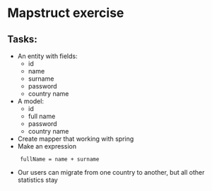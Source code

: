 # Mapstruct exercise

## Tasks:
- An entity with fields:
  - id
  - name
  - surname
  - password
  - country name
- A model:
  - id
  - full name
  - password
  - country name
- Create mapper that working with spring 
- Make an expression
```
    fullName = name + surname
```
- Our users can migrate from one country to another, but all other statistics stay 